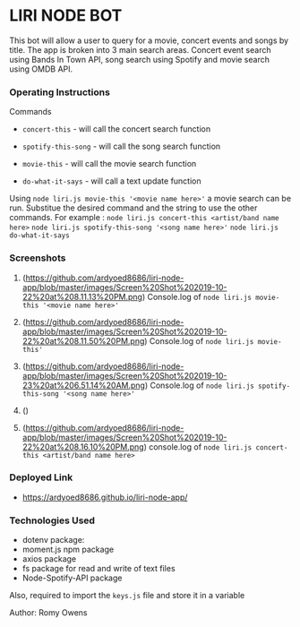 # LIRI NODE BOT

This bot will allow a user to query for a movie, concert events and songs by title. 
The app is broken into 3 main search areas. Concert event search using Bands In Town API, song search using Spotify and movie search using OMDB API.

### Operating Instructions
Commands
   * `concert-this` - will call the concert search function

   * `spotify-this-song` - will call the song search function

   * `movie-this` - will call the movie search function

   * `do-what-it-says` - will call a text update function

   Using `node liri.js movie-this '<movie name here>'` a movie search can be run. Substitue the desired command and the string to use the other commands. For example : 
   `node liri.js concert-this <artist/band name here>`
   `node liri.js spotify-this-song '<song name here>'`
   `node liri.js do-what-it-says`

   ### Screenshots

1. (https://github.com/ardyoed8686/liri-node-app/blob/master/images/Screen%20Shot%202019-10-22%20at%208.11.13%20PM.png)
   Console.log of `node liri.js movie-this '<movie name here>'`

2. (https://github.com/ardyoed8686/liri-node-app/blob/master/images/Screen%20Shot%202019-10-22%20at%208.11.50%20PM.png)
   Console.log of `node liri.js movie-this'`

3. (https://github.com/ardyoed8686/liri-node-app/blob/master/images/Screen%20Shot%202019-10-23%20at%206.51.14%20AM.png)
   Console.log of `node liri.js spotify-this-song '<song name here>'`

4. ()


5. (https://github.com/ardyoed8686/liri-node-app/blob/master/images/Screen%20Shot%202019-10-22%20at%208.16.10%20PM.png)
   console.log of `node liri.js concert-this <artist/band name here>`


### Deployed Link
 - https://ardyoed8686.github.io/liri-node-app/


### Technologies Used
*  dotenv package:
*  moment.js npm package
*  axios package
*  fs package for read and write of text files
*  Node-Spotify-API package

Also, required to import the `keys.js` file and store it in a variable

Author: Romy Owens
   
